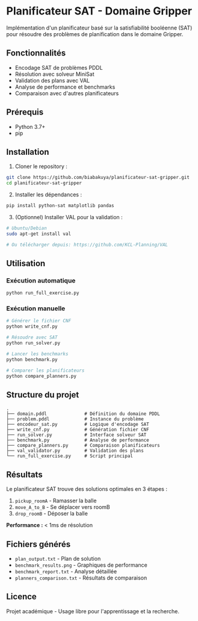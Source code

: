 # Planificateur SAT - Domaine Gripper

Implémentation d'un planificateur basé sur la satisfiabilité booléenne (SAT) pour résoudre des problèmes de planification dans le domaine Gripper.

## Fonctionnalités

- Encodage SAT de problèmes PDDL
- Résolution avec solveur MiniSat
- Validation des plans avec VAL
- Analyse de performance et benchmarks
- Comparaison avec d'autres planificateurs

## Prérequis

- Python 3.7+
- pip

## Installation

1. Cloner le repository :
```bash
git clone https://github.com/biabakuya/planificateur-sat-gripper.git
cd planificateur-sat-gripper
```

2. Installer les dépendances :
```bash
pip install python-sat matplotlib pandas
```

3. (Optionnel) Installer VAL pour la validation :
```bash
# Ubuntu/Debian
sudo apt-get install val

# Ou télécharger depuis: https://github.com/KCL-Planning/VAL
```

## Utilisation

### Exécution automatique
```bash
python run_full_exercise.py
```

### Exécution manuelle
```bash
# Générer le fichier CNF
python write_cnf.py

# Résoudre avec SAT
python run_solver.py

# Lancer les benchmarks
python benchmark.py

# Comparer les planificateurs
python compare_planners.py
```

## Structure du projet

```
.
├── domain.pddl              # Définition du domaine PDDL
├── problem.pddl             # Instance du problème
├── encodeur_sat.py          # Logique d'encodage SAT
├── write_cnf.py             # Génération fichier CNF
├── run_solver.py            # Interface solveur SAT
├── benchmark.py             # Analyse de performance
├── compare_planners.py      # Comparaison planificateurs
├── val_validator.py         # Validation des plans
└── run_full_exercise.py     # Script principal
```

## Résultats

Le planificateur SAT trouve des solutions optimales en 3 étapes :
1. `pickup_roomA` - Ramasser la balle
2. `move_A_to_B` - Se déplacer vers roomB
3. `drop_roomB` - Déposer la balle

**Performance :** < 1ms de résolution

## Fichiers générés

- `plan_output.txt` - Plan de solution
- `benchmark_results.png` - Graphiques de performance
- `benchmark_report.txt` - Analyse détaillée
- `planners_comparison.txt` - Résultats de comparaison

## Licence

Projet académique - Usage libre pour l'apprentissage et la recherche.
